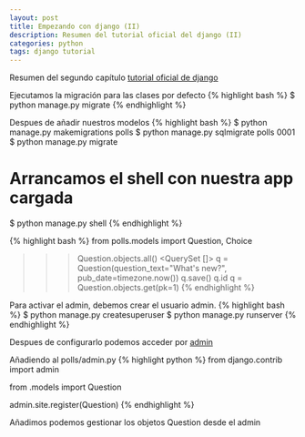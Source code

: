 ```yaml
---
layout: post
title: Empezando con django (II)
description: Resumen del tutorial oficial del django (II)
categories: python
tags: django tutorial
---
```


Resumen del segundo capítulo [tutorial oficial de django](https://docs.djangoproject.com/es/1.10/intro/tutorial02/)

Ejecutamos la migración para las clases por defecto
{% highlight bash %}
$ python manage.py migrate
{% endhighlight %}

Despues de añadir nuestros modelos
{% highlight bash %}
$ python manage.py makemigrations polls
$ python manage.py sqlmigrate polls 0001
$ python manage.py migrate
# Arrancamos el shell con nuestra app cargada
$ python manage.py shell
{% endhighlight %}

{% highlight bash %}
from polls.models import Question, Choice
>>> Question.objects.all()
<QuerySet []>
>>> q = Question(question_text="What's new?", pub_date=timezone.now())
>>> q.save()
>>> q.id
>>> q = Question.objects.get(pk=1)
{% endhighlight %}

Para activar el admin, debemos crear el usuario admin.
{% highlight bash %}
$ python manage.py createsuperuser
$ python manage.py runserver
{% endhighlight %}

Despues de configurarlo podemos acceder por [admin](http://127.0.0.1:8000/admin/)

Añadiendo al polls/admin.py 
{% highlight python %}
from django.contrib import admin

from .models import Question

admin.site.register(Question)
{% endhighlight %}

Añadimos podemos gestionar los objetos Question desde el admin